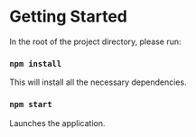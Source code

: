 # Getting Started

In the root of the project directory, please run:

### `npm install`

This will install all the necessary dependencies.

### `npm start`

Launches the application.

